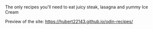 The only recipes you'll need to eat juicy steak, lasagna and yummy Ice Cream

Preview of the site: https://hubert22143.github.io/odin-recipes/
